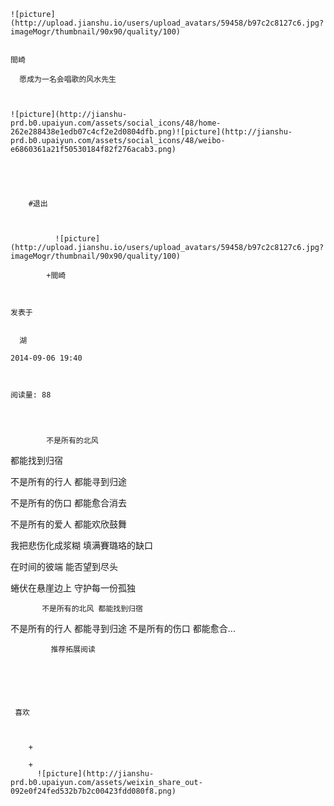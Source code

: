 
    
  
    ![picture](http://upload.jianshu.io/users/upload_avatars/59458/b97c2c8127c6.jpg?imageMogr/thumbnail/90x90/quality/100)
    

    間崎
  
      愿成为一名会唱歌的风水先生

  
  
    ![picture](http://jianshu-prd.b0.upaiyun.com/assets/social_icons/48/home-262e288438e1edb07c4cf2e2d0804dfb.png)![picture](http://jianshu-prd.b0.upaiyun.com/assets/social_icons/48/weibo-e6860361a21f50530184f82f276acab3.png)
  


    
      
        #退出
        
          
            
              ![picture](http://upload.jianshu.io/users/upload_avatars/59458/b97c2c8127c6.jpg?imageMogr/thumbnail/90x90/quality/100)
            
            +間崎
        
        
    
    发表于 

    
      湖

    2014-09-06 19:40

    

    阅读量: 88
  


        
            不是所有的北风
都能找到归宿

  不是所有的行人
都能寻到归途

  不是所有的伤口
都能愈合消去

  不是所有的爱人
都能欢欣鼓舞

  我把悲伤化成浆糊
填满賽璐珞的缺口

  在时间的彼端
能否望到尽头

  蜷伏在悬崖边上
守护每一份孤独


        
           不是所有的北风 都能找到归宿 
 不是所有的行人 都能寻到归途 
 不是所有的伤口 都能愈合...
      
    
    
      
      
      
          
             推荐拓展阅读
        
      
    
    
      
          
     喜欢

      
      
        +
                  
        +
          ![picture](http://jianshu-prd.b0.upaiyun.com/assets/weixin_share_out-092e0f24fed532b7b2c00423fdd080f8.png)
        
      
    
  


